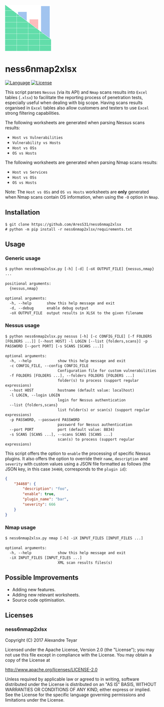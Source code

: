 ![ness6nmap2xlsx](images/ness6nmap2xlsx.png)
# ness6nmap2xlsx
[![Language](https://img.shields.io/badge/Lang-Python-blue.svg)](https://www.python.org)
[![License](https://img.shields.io/badge/License-Apache%202.0-red.svg)](https://opensource.org/licenses/Apache-2.0)

This script parses `Nessus` (via its API) and `Nmap` scans results into `Excel` tables (`.xlsx`) to facilitate the reporting process of penetration tests, especially useful when dealing with big scope. Having scans results organised in `Excel` tables also allow customers and testers to use `Excel` strong filtering capabilities.

The following worksheets are generated when parsing Nessus scans results:
* `Host vs Vulnerabilities`
* `Vulnerability vs Hosts`
* `Host vs OSs`
* `OS vs Hosts`

The following worksheets are generated when parsing Nmap scans results:
* `Host vs Services`
* `Host vs OSs`
* `OS vs Hosts`

Note: The `Host vs OSs` and `OS vs Hosts` worksheets are **only** generated when Nmap scans contain OS information, when using the `-O` option in `Nmap`.

## Installation
    $ git clone https://github.com/AresS31/ness6nmap2xlsx
    # python -m pip install -r ness6nmap2xlsx/requirements.txt

## Usage
### Generic usage
    $ python ness6nmap2xlsx.py [-h] [-d] [-oX OUTPUT_FILE] {nessus,nmap} ...
    
    positional arguments:
      {nessus,nmap}

    optional arguments:
      -h, --help       show this help message and exit
      -d, --debug      enable debug output
      -oX OUTPUT_FILE  output results in XLSX to the given filename

### Nessus usage
    $ python ness6nmap2xlsx.py nessus [-h] [-c CONFIG_FILE] [-f FOLDERS [FOLDERS ...]] [--host HOST] -l LOGIN [--list {folders,scans}] -p PASSWORD [--port PORT] [-s SCANS [SCANS ...]]

    optional arguments:
      -h, --help            show this help message and exit
      -c CONFIG_FILE, --config CONFIG_FILE
                            Configuration file for custom vulnerabilities
      -f FOLDERS [FOLDERS ...], --folders FOLDERS [FOLDERS ...]
                            folder(s) to process (support regular expressions)
      --host HOST           hostname (default value: localhost)
      -l LOGIN, --login LOGIN
                            login for Nessus authentication
      --list {folders,scans}
                            list folder(s) or scan(s) (support regular expressions)
      -p PASSWORD, --password PASSWORD
                            password for Nessus authentication
      --port PORT           port (default value: 8834)
      -s SCANS [SCANS ...], --scans SCANS [SCANS ...]
                            scan(s) to process (support regular expressions)

This script offers the option to `enable` the processing of specific Nessus plugins. It also offers the option to override their `name`, `description` and `severity` with custom values using a JSON file formatted as follows (the JSON key, in this case `34460`, corresponds to the `plugin id`):
```json
{
    "34460": {
        "description": "foo",
        "enable": true,
        "plugin_name": "bar",
        "severity": 666
    }
} 
```

### Nmap usage
    $ ness6nmap2xlsx.py nmap [-h] -iX INPUT_FILES [INPUT_FILES ...]

    optional arguments:
      -h, --help            show this help message and exit
      -iX INPUT_FILES [INPUT_FILES ...]
                            XML scan results files(s)

## Possible Improvements
* Adding new features.
* Adding new relevant worksheets.
* Source code optimisation.

## Licenses
### ness6nmap2xlsx
Copyright (C) 2017 Alexandre Teyar

Licensed under the Apache License, Version 2.0 (the "License");
you may not use this file except in compliance with the License.
You may obtain a copy of the License at

  <http://www.apache.org/licenses/LICENSE-2.0>

Unless required by applicable law or agreed to in writing, software
distributed under the License is distributed on an "AS IS" BASIS,
WITHOUT WARRANTIES OR CONDITIONS OF ANY KIND, either express or implied.
See the License for the specific language governing permissions and
limitations under the License. 
